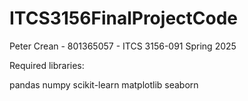 # ITCS3156FinalProjectCode
Peter Crean - 801365057 - ITCS 3156-091 Spring 2025

Required libraries:

pandas
numpy
scikit-learn
matplotlib
seaborn
